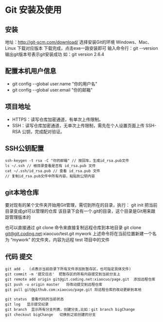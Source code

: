 # Git 安装及使用

## 安装
  
地址：http://git-scm.com/download/
选择安装Git的环境 Windows、Mac、Linux 下载对应版本
下载完成，点击exe一路安装即可
输入命令行：git --version
输出git版本号表示git安装成功 如：git version 2.6.4

## 配置本机用户信息

+ git config --global user.name "你的用户名"
+ git config --global user.email "你的邮箱"

## 项目地址

+ HTTPS：读写仓库加密通道，有单次上传限制。
+ SSH：读写仓库加密通道，无单次上传限制，需先在个人设置页面上传 SSH-RSA 公钥，完成配对验证。

## SSH公钥配置

```code
ssh-keygen -t rsa -C "你的邮箱" // 按回车，生成id_rsa.pub文件
ls ~/.ssh // 根目录查看是否有 id_rsa.pub 文件
cat ~/.ssh/id_rsa.pub // 查看 id_rsa.pub 文件
// 复制id_rsa.pub文件中所有内容，粘贴到公钥内容
```

## git本地仓库

要对现有的某个文件夹开始用Git管理，需切到所在的目录，执行：
git init   把当前目录变成git可以管理的仓库
该目录下会有一个.git的目录，这个目录是Git用来跟踪管理版本的

也可以直接通过 git clone 命令来直接复制远程仓库到本地目录
git clone git@git.coding.net:xiaocuo/test.git mywork
上述命令将在当前位置新建一个名为 “mywork” 的文件夹，内容为远程 test 项目中的文件

## 代码 提交

```code
git add .  (点表示当前目录下所有文件添加到暂存区，也可指定具体文件)
git commit -m '提交日志'  把暂存区的所有内容提交到当前分支上
git remote add origin git@git.coding.net:xiaocuo/page.git  添加远程仓库
git push -u origin master   将改动提交到远程仓库
git pull git@github.com:xiaocuo/page.git 将远程仓库的改动更新到本地

git status  查看代码的当前状态
git log   显示提交纪录
git branch  显示所有分支列表，创建分支,比如：git branch bigChange
git checkout bigChange   切换到之前创建的分支
```
